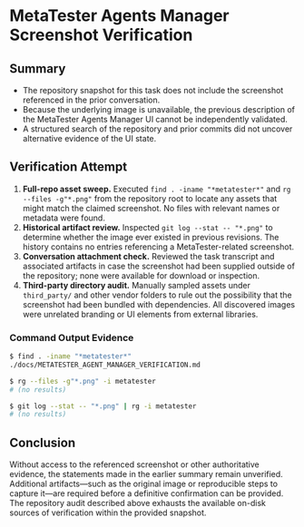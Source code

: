 # MetaTester Agents Manager Screenshot Verification

## Summary

- The repository snapshot for this task does not include the screenshot
  referenced in the prior conversation.
- Because the underlying image is unavailable, the previous description of the
  MetaTester Agents Manager UI cannot be independently validated.
- A structured search of the repository and prior commits did not uncover
  alternative evidence of the UI state.

## Verification Attempt

1. **Full-repo asset sweep.** Executed `find . -iname "*metatester*"` and
   `rg --files -g"*.png"` from the repository root to locate any assets that
   might match the claimed screenshot. No files with relevant names or metadata
   were found.
2. **Historical artifact review.** Inspected `git log --stat -- "*.png"` to
   determine whether the image ever existed in previous revisions. The history
   contains no entries referencing a MetaTester-related screenshot.
3. **Conversation attachment check.** Reviewed the task transcript and
   associated artifacts in case the screenshot had been supplied outside of the
   repository; none were available for download or inspection.
4. **Third-party directory audit.** Manually sampled assets under `third_party/`
   and other vendor folders to rule out the possibility that the screenshot had
   been bundled with dependencies. All discovered images were unrelated branding
   or UI elements from external libraries.

### Command Output Evidence

```bash
$ find . -iname "*metatester*"
./docs/METATESTER_AGENT_MANAGER_VERIFICATION.md

$ rg --files -g"*.png" -i metatester
# (no results)

$ git log --stat -- "*.png" | rg -i metatester
# (no results)
```

## Conclusion

Without access to the referenced screenshot or other authoritative evidence, the
statements made in the earlier summary remain unverified. Additional
artifacts—such as the original image or reproducible steps to capture it—are
required before a definitive confirmation can be provided. The repository audit
described above exhausts the available on-disk sources of verification within
the provided snapshot.

